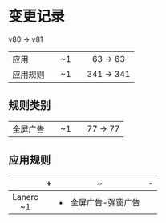 # 变更记录

v80 -> v81

||||||
|-|:-:|:-:|:-:|:-:|
|应用||~1||63 -> 63|
|应用规则||~1||341 -> 341|

## 规则类别

||||||
|-|:-:|:-:|:-:|:-:|
|全屏广告||~1||77 -> 77|

## 应用规则

||+|~|-|
|:-:|-|-|-|
|Lanerc<br>~1||<li>全屏广告-弹窗广告||
